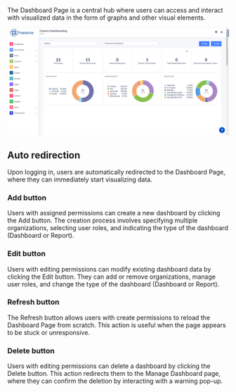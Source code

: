 The Dashboard Page is a central hub where users can access and interact with visualized data in the form of graphs and other visual elements.

![Alt text](../assets/images/dashboards/Traxsense-Dashboard.png)

## Auto redirection

Upon logging in, users are automatically redirected to the Dashboard Page, where they can immediately start visualizing data.

### Add button

Users with assigned permissions can create a new dashboard by clicking the Add button. The creation process involves specifying multiple organizations, selecting user roles, and indicating the type of the dashboard (Dashboard or Report).

### Edit button

Users with editing permissions can modify existing dashboard data by clicking the Edit button. They can add or remove organizations, manage user roles, and change the type of the dashboard (Dashboard or Report).

### Refresh button

The Refresh button allows users with create permissions to reload the Dashboard Page from scratch. This action is useful when the page appears to be stuck or unresponsive.

### Delete button

Users with editing permissions can delete a dashboard by clicking the Delete button. This action redirects them to the Manage Dashboard page, where they can confirm the deletion by interacting with a warning pop-up.
